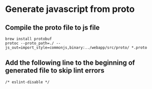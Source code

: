 # Generate javascript from proto

## Compile the proto file to js file
```
brew install protobuf
protoc --proto_path=./ --js_out=import_style=commonjs,binary:../webapp/src/proto/ *.proto
```

## Add the following line to the beginning of generated file to skip lint errors
```
/* eslint-disable */
```
